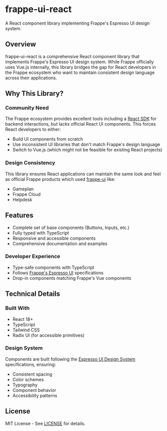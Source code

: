 # frappe-ui-react

A React component library implementing Frappe's Espresso UI design system.

## Overview

frappe-ui-react is a comprehensive React component library that implements Frappe's Espresso UI design system. While Frappe officially uses Vue.js internally, this library bridges the gap for React developers in the Frappe ecosystem who want to maintain consistent design language across their applications.

## Why This Library?

### Community Need

The Frappe ecosystem provides excellent tools including a [React SDK](https://github.com/The-Commit-Company/frappe-react-sdk) for backend interactions, but lacks official React UI components. This forces React developers to either:
- Build UI components from scratch
- Use inconsistent UI libraries that don't match Frappe's design language
- Switch to Vue.js (which might not be feasible for existing React projects)

### Design Consistency
This library ensures React applications can maintain the same look and feel as official Frappe products which used [frappe-ui](https://github.com/frappe/frappe-ui) like:
- Gameplan
- Frappe Cloud
- Helpdesk


## Features

- Complete set of base components (Buttons, Inputs, etc.)
- Fully typed with TypeScript
- Responsive and accessible components
- Comprehensive documentation and examples

### Developer Experience

- Type-safe components with TypeScript
- Follows [Frappe's Espresso UI](https://www.figma.com/community/file/1407648399328528443) specifications
- Drop-in components matching Frappe's Vue components

## Technical Details

### Built With
- React 18+
- TypeScript
- Tailwind CSS
- Radix UI (for accessible primitives)

### Design System
Components are built following the [Espresso UI Design System](https://www.figma.com/community/file/1407648399328528443) specifications, ensuring:
- Consistent spacing
- Color schemes
- Typography
- Component behavior
- Accessibility patterns

## License

MIT License - See [LICENSE](LICENSE) for details.

